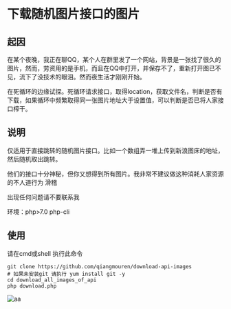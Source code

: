 # 下载随机图片接口的图片


## 起因

在某个夜晚，我正在聊QQ，某个人在群里发了一个网站，背景是一张找了很久的图片，然而，劳资用的是手机，而且在QQ中打开，并保存不了，重新打开图已不见，流下了没技术的眼泪。然而夜生活才刚刚开始。

在死循环的边缘试探。死循环请求接口，取得location，获取文件名，判断是否有下载，如果循环中频繁取得同一张图片地址大于设置值，可以判断是否已将人家接口榨干。
## 说明

仅适用于直接跳转的随机图片接口。比如一个数组弄一堆上传到新浪图床的地址，然后随机取出跳转。

他们的接口十分神秘，但你又想得到所有图片。我非常不建议做这种消耗人家资源的不人道行为 滑稽

出现任何问题请不要联系我 

环境：php>7.0 php-cli

## 使用
请在cmd或shell 执行此命令

```shell
git clone https://github.com/qiangmouren/download-api-images
# 如果未安装git 请执行 yum install git -y
cd download_all_images_of_api
php download.php
```

![aa](https://i.loli.net/2021/03/09/iV7FBmxfJ6ohvz4.png)
